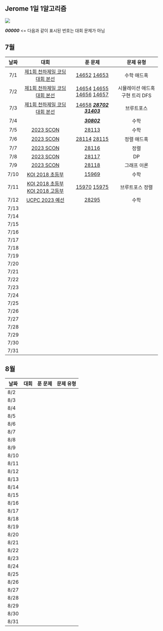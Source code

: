 ## Jerome 1일 1알고리즘

![](https://api.mosu.blog/OneDay-OneAlgorithm/JeromeSim?since=2024-07-01&until=2024-08-31)

**_00000_** <= 다음과 같이 표시된 번호는 대회 문제가 아님 

## 7월

|  날짜  |                                                    대회                                                     |                                                                                            푼 문제                                                                                             |        문제 유형        |
|:----:|:---------------------------------------------------------------------------------------------------------:|:-------------------------------------------------------------------------------------------------------------------------------------------------------------------------------------------:|:-------------------:|
| 7/1  |                     [제1회 천하제일 코딩대회 본선](https://www.acmicpc.net/category/detail/1749)                      |                                                [14652](https://www.acmicpc.net/problem/14652) [14653](https://www.acmicpc.net/problem/14653)                                                |       수학 애드혹        |
| 7/2  |                     [제1회 천하제일 코딩대회 본선](https://www.acmicpc.net/category/detail/1749)                      | [14654](https://www.acmicpc.net/problem/14654) [14655](https://www.acmicpc.net/problem/14655) [14656](https://www.acmicpc.net/problem/14656) [14657](https://www.acmicpc.net/problem/14657) | 시뮬레이션 애드혹 구현 트리 DFS |
| 7/3  |                     [제1회 천하제일 코딩대회 본선](https://www.acmicpc.net/category/detail/1749)                      |                  [14658](https://www.acmicpc.net/problem/14658) **_[28702](https://www.acmicpc.net/problem/28702)_** **_[31403](https://www.acmicpc.net/problem/31403)_**                   |        브루트포스        |
| 7/4  |                                                                                                           |                                                                    **_[30802](https://www.acmicpc.net/problem/30802)_**                                                                     |         수학          |
| 7/5  |                         [2023 SCON](https://www.acmicpc.net/category/detail/3581)                         |                                                                       [28113](https://www.acmicpc.net/problem/28113)                                                                        |         수학          |
| 7/6  |                         [2023 SCON](https://www.acmicpc.net/category/detail/3581)                         |                                                [28114](https://www.acmicpc.net/problem/28114) [28115](https://www.acmicpc.net/problem/28115)                                                |       정렬 애드혹        |
| 7/7  |                         [2023 SCON](https://www.acmicpc.net/category/detail/3581)                         |                                                                       [28116](https://www.acmicpc.net/problem/28116)                                                                        |         정렬          |
| 7/8  |                         [2023 SCON](https://www.acmicpc.net/category/detail/3581)                         |                                                                       [28117](https://www.acmicpc.net/problem/28117)                                                                        |         DP          |
| 7/9  |                         [2023 SCON](https://www.acmicpc.net/category/detail/3581)                         |                                                                       [28118](https://www.acmicpc.net/problem/28118)                                                                        |       그래프 이론        |
| 7/10 |                           [KOI 2018 초등부](https://www.acmicpc.net/category/427)                            |                                                                       [15969](https://www.acmicpc.net/problem/15969)                                                                        |         수학          |
| 7/11 | [KOI 2018 초등부](https://www.acmicpc.net/category/427) [KOI 2018 고등부](https://www.acmicpc.net/category/427) |                                                [15970](https://www.acmicpc.net/problem/15970) [15975](https://www.acmicpc.net/problem/15975)                                                |      브루트포스 정렬       |
| 7/12 |                       [UCPC 2023 예선](https://www.acmicpc.net/category/detail/3613)                        |                                                                       [28295](https://www.acmicpc.net/problem/28295)                                                                        |         수학          |
| 7/13 |                                                                                                           |                                                                                                                                                                                             |                     |
| 7/14 |                                                                                                           |                                                                                                                                                                                             |                     |
| 7/15 |                                                                                                           |                                                                                                                                                                                             |                     |
| 7/16 |                                                                                                           |                                                                                                                                                                                             |                     |
| 7/17 |                                                                                                           |                                                                                                                                                                                             |                     |
| 7/18 |                                                                                                           |                                                                                                                                                                                             |                     |
| 7/19 |                                                                                                           |                                                                                                                                                                                             |                     |
| 7/20 |                                                                                                           |                                                                                                                                                                                             |                     |
| 7/21 |                                                                                                           |                                                                                                                                                                                             |                     |
| 7/22 |                                                                                                           |                                                                                                                                                                                             |                     |
| 7/23 |                                                                                                           |                                                                                                                                                                                             |                     |
| 7/24 |                                                                                                           |                                                                                                                                                                                             |                     |
| 7/25 |                                                                                                           |                                                                                                                                                                                             |                     |
| 7/26 |                                                                                                           |                                                                                                                                                                                             |                     |
| 7/27 |                                                                                                           |                                                                                                                                                                                             |                     |
| 7/28 |                                                                                                           |                                                                                                                                                                                             |                     |
| 7/29 |                                                                                                           |                                                                                                                                                                                             |                     |
| 7/30 |                                                                                                           |                                                                                                                                                                                             |                     |
| 7/31 |                                                                                                           |                                                                                                                                                                                             |                     |

## 8월

| 날짜   | 대회 | 푼 문제 | 문제 유형 |
|------|----|------|-------|
| 8/2  |    |      |       |
| 8/3  |    |      |       |
| 8/4  |    |      |       |
| 8/5  |    |      |       |
| 8/6  |    |      |       |
| 8/7  |    |      |       |
| 8/8  |    |      |       |
| 8/9  |    |      |       |
| 8/10 |    |      |       |
| 8/11 |    |      |       |
| 8/12 |    |      |       |
| 8/13 |    |      |       |
| 8/14 |    |      |       |
| 8/15 |    |      |       |
| 8/16 |    |      |       |
| 8/17 |    |      |       |
| 8/18 |    |      |       |
| 8/19 |    |      |       |
| 8/20 |    |      |       |
| 8/21 |    |      |       |
| 8/22 |    |      |       |
| 8/23 |    |      |       |
| 8/24 |    |      |       |
| 8/25 |    |      |       |
| 8/26 |    |      |       |
| 8/27 |    |      |       |
| 8/28 |    |      |       |
| 8/29 |    |      |       |
| 8/30 |    |      |       |
| 8/31 |    |      |       |
